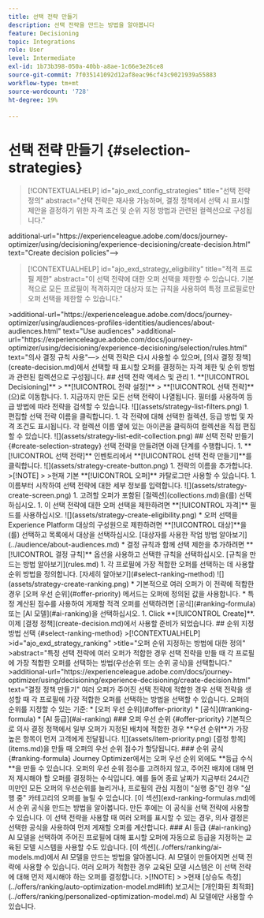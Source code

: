 ```yaml
---
title: 선택 전략 만들기
description: 선택 전략을 만드는 방법을 알아봅니다
feature: Decisioning
topic: Integrations
role: User
level: Intermediate
exl-id: 1b73b398-050a-40bb-a8ae-1c66e3e26ce8
source-git-commit: 7f035141092d12af8eac96cf43c9021939a55883
workflow-type: tm+mt
source-wordcount: '728'
ht-degree: 19%

---
```


# 선택 전략 만들기 {#selection-strategies}

>[!CONTEXTUALHELP]
>id="ajo_exd_config_strategies"
>title="선택 전략 정의"
>abstract="선택 전략은 재사용 가능하며, 결정 정책에서 선택 시 표시할 제안을 결정하기 위한 자격 조건 및 순위 지정 방법과 관련된 컬렉션으로 구성됩니다."
<!-->additional-url="https://experienceleague.adobe.com/docs/journey-optimizer/using/decisioning/experience-decisioning/create-decision.html" text="Create decision policies"-->

>[!CONTEXTUALHELP]
>id="ajo_exd_strategy_eligibility"
>title="적격 프로필 제한"
>abstract="이 선택 전략에 대한 오퍼 선택을 제한할 수 있습니다. 기본적으로 모든 프로필이 적격하지만 대상자 또는 규칙을 사용하여 특정 프로필로만 오퍼 선택을 제한할 수 있습니다."
<!-->>additional-url="https://experienceleague.adobe.com/docs/journey-optimizer/using/audiences-profiles-identities/audiences/about-audiences.html" text="Use audiences"
>additional-url=&quot;https://experienceleague.adobe.com/docs/journey-optimizer/using/decisioning/experience-decisioning/selection/rules.html&quot; text=&quot;의사 결정 규칙 사용&quot;—>

선택 전략은 다시 사용할 수 있으며, [의사 결정 정책](create-decision.md)에서 선택할 때 표시할 오퍼를 결정하는 자격 제한 및 순위 방법과 관련된 컬렉션으로 구성됩니다.

## 선택 전략 액세스 및 관리

1. **[!UICONTROL Decisioning]** > **[!UICONTROL 전략 설정]** > **[!UICONTROL 선택 전략]**(으)로 이동합니다.

1. 지금까지 만든 모든 선택 전략이 나열됩니다. 필터를 사용하여 등급 방법에 따라 전략을 검색할 수 있습니다.

   ![](assets/strategy-list-filters.png)

1. 편집할 선택 전략 이름을 클릭합니다.

1. 각 전략에 대해 선택한 컬렉션, 등급 방법 및 자격 조건도 표시됩니다. 각 컬렉션 이름 옆에 있는 아이콘을 클릭하여 컬렉션을 직접 편집할 수 있습니다.

   ![](assets/strategy-list-edit-collection.png)

## 선택 전략 만들기 {#create-selection-strategy}

선택 전략을 만들려면 아래 단계를 수행합니다.

1. **[!UICONTROL 선택 전략]** 인벤토리에서 **[!UICONTROL 선택 전략 만들기]**&#x200B;를 클릭합니다.

   ![](assets/strategy-create-button.png)

1. 전략의 이름을 추가합니다.

   >[!NOTE]
   >
   >현재 기본 **[!UICONTROL 오퍼]** 카탈로그만 사용할 수 있습니다.

1. 이름부터 시작하여 선택 전략에 대한 세부 정보를 입력합니다.

   ![](assets/strategy-create-screen.png)

1. 고려할 오퍼가 포함된 [컬렉션](collections.md)을(를) 선택하십시오.

1. 이 선택 전략에 대한 오퍼 선택을 제한하려면 **[!UICONTROL 자격]** 필드를 사용하십시오.

   ![](assets/strategy-create-eligibility.png)

   * 오퍼 선택을 Experience Platform 대상의 구성원으로 제한하려면 **[!UICONTROL 대상]**&#x200B;을(를) 선택하고 목록에서 대상을 선택하십시오. [대상자를 사용한 작업 방법 알아보기](../audience/about-audiences.md)

   * 결정 규칙과 함께 선택 제한을 추가하려면 **[!UICONTROL 결정 규칙]** 옵션을 사용하고 선택한 규칙을 선택하십시오. [규칙을 만드는 방법 알아보기](rules.md)

1. 각 프로필에 가장 적합한 오퍼를 선택하는 데 사용할 순위 방법을 정의합니다. [자세히 알아보기](#select-ranking-method)

   ![](assets/strategy-create-ranking.png)

   * 기본적으로 여러 오퍼가 이 전략에 적합한 경우 [오퍼 우선 순위](#offer-priority) 메서드는 오퍼에 정의된 값을 사용합니다.

   * 특정 계산된 점수를 사용하여 게재할 적격 오퍼를 선택하려면 [공식](#ranking-formula) 또는 [AI 모델](#ai-ranking)을 선택하십시오.

1. Click **[!UICONTROL Create]**. 이제 [결정 정책](create-decision.md)에서 사용할 준비가 되었습니다.

## 순위 지정 방법 선택 {#select-ranking-method}

>[!CONTEXTUALHELP]
>id="ajo_exd_strategy_ranking"
>title="오퍼 순위 지정하는 방법에 대한 정의"
>abstract="특정 선택 전략에 여러 오퍼가 적합한 경우 선택 전략을 만들 때 각 프로필에 가장 적합한 오퍼를 선택하는 방법(우선순위 또는 순위 공식)을 선택합니다."
>additional-url="https://experienceleague.adobe.com/docs/journey-optimizer/using/decisioning/experience-decisioning/create-decision.html" text="결정 정책 만들기"

여러 오퍼가 주어진 선택 전략에 적합한 경우 선택 전략을 생성할 때 각 프로필에 가장 적합한 오퍼를 선택하는 방법을 선택할 수 있습니다. 오퍼의 순위를 지정할 수 있는 기준:

* [오퍼 우선 순위](#offer-priority)
* [공식](#ranking-formula)
* [AI 등급](#ai-ranking)

### 오퍼 우선 순위 {#offer-priority}

기본적으로 의사 결정 정책에서 일부 오퍼가 지정된 배치에 적합한 경우 **우선 순위**&#x200B;가 가장 높은 항목이 먼저 고객에게 전달됩니다.

![](assets/item-priority.png)

[결정 항목](items.md)을 만들 때 오퍼의 우선 순위 점수가 할당됩니다.

### 순위 공식 {#ranking-formula}

Journey Optimizer에서는 오퍼 우선 순위 외에도 **등급 수식**&#x200B;을 만들 수 있습니다. 오퍼의 우선 순위 점수를 고려하지 않고, 주어진 배치에 대해 먼저 제시해야 할 오퍼를 결정하는 수식입니다.

예를 들어 종료 날짜가 지금부터 24시간 미만인 모든 오퍼의 우선순위를 늘리거나, 프로필의 관심 지점이 &quot;실행 중&quot;인 경우 &quot;실행 중&quot; 카테고리의 오퍼를 늘릴 수 있습니다. [이 섹션](exd-ranking-formulas.md)에서 순위 공식을 만드는 방법을 알아봅니다.

만든 후에는 이 공식을 선택 전략에 사용할 수 있습니다. 이 선택 전략을 사용할 때 여러 오퍼를 표시할 수 있는 경우, 의사 결정은 선택한 공식을 사용하여 먼저 게재할 오퍼를 계산합니다.

### AI 등급 {#ai-ranking}

AI 모델을 선택하여 주어진 프로필에 대해 표시할 오퍼에 자동으로 등급을 지정하는 교육된 모델 시스템을 사용할 수도 있습니다. [이 섹션](../offers/ranking/ai-models.md)에서 AI 모델을 만드는 방법을 알아봅니다.

AI 모델이 만들어지면 선택 전략에 사용할 수 있습니다. 여러 오퍼가 적합한 경우 교육된 모델 시스템은 이 선택 전략에 대해 먼저 제시해야 하는 오퍼를 결정합니다.

>[!NOTE]
>
>현재 [상승도 측정](../offers/ranking/auto-optimization-model.md#lift) 보고서는 [개인화된 최적화](../offers/ranking/personalized-optimization-model.md) AI 모델에만 사용할 수 있습니다.

